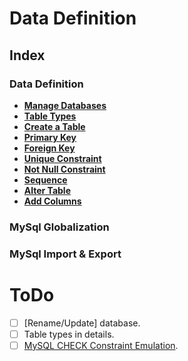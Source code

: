 # Data Definition

## Index

### Data Definition
* **[Manage Databases](./manage-databases.md)** <br>
* **[Table Types](./table-types.md)** <br>
* **[Create a Table](./create-a-table.md)** <br>
* **[Primary Key](./primary-key.md)** <br>
* **[Foreign Key](./foreign-key.md)** <br>
* **[Unique Constraint](./unique-constraint.md)** <br>
* **[Not Null Constraint](./not-null-constraint.md)** <br>
* **[Sequence](./sequence.md)** <br>
* **[Alter Table](./alter-table.md)** <br>
* **[Add Columns](./add-columns.md)** <br>

### MySql Globalization

### MySql Import & Export

# ToDo
- [ ] \[Rename/Update\] database.
- [ ] Table types in details.
- [ ] [MySQL CHECK Constraint Emulation](http://www.mysqltutorial.org/mysql-check-constraint/).
